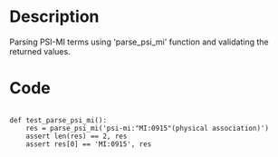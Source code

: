 # Description
Parsing PSI-MI terms using 'parse_psi_mi' function and validating the returned values.

# Code
```

def test_parse_psi_mi():
    res = parse_psi_mi('psi-mi:"MI:0915"(physical association)')
    assert len(res) == 2, res
    assert res[0] == 'MI:0915', res

```

